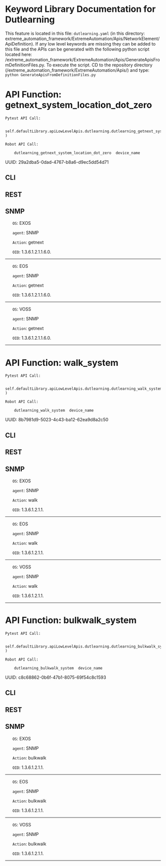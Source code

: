 # Keyword Library Documentation for Dutlearning
This feature is located in this file: `dutlearning.yaml` (in this directory: extreme_automation_framework/ExtremeAutomation/Apis/NetworkElement/ApiDefinition). If any low level keywords are missing they can be added to this file and the APIs can be generated with the following python script located here: /extreme_automation_framework/ExtremeAutomation/Apis/GenerateApisFromDefinitionFiles.py. To execute the script. CD to the repository directory (/extreme_automation_framework/ExtremeAutomation/Apis/) and type: `python GenerateApisFromDefinitionFiles.py` 

# API Function: getnext_system_location_dot_zero
	Pytest API Call: 

		self.defaultLibrary.apiLowLevelApis.dutlearning.dutlearning_getnext_system_location_dot_zero(device_name )

	Robot API Call: 

		dutlearning_getnext_system_location_dot_zero  device_name  

UUID: 29a2dba5-0dad-4767-b8a6-d9ec5dd54d71
## CLI
## REST
## SNMP
&nbsp;&nbsp;&nbsp;&nbsp;&nbsp;&nbsp;`OS`: EXOS

&nbsp;&nbsp;&nbsp;&nbsp;&nbsp;&nbsp;`agent`: SNMP

&nbsp;&nbsp;&nbsp;&nbsp;&nbsp;&nbsp;`Action`: getnext

&nbsp;&nbsp;&nbsp;&nbsp;&nbsp;&nbsp;`OID`: 1.3.6.1.2.1.1.6.0.

----------------------------------------------


&nbsp;&nbsp;&nbsp;&nbsp;&nbsp;&nbsp;`OS`: EOS

&nbsp;&nbsp;&nbsp;&nbsp;&nbsp;&nbsp;`agent`: SNMP

&nbsp;&nbsp;&nbsp;&nbsp;&nbsp;&nbsp;`Action`: getnext

&nbsp;&nbsp;&nbsp;&nbsp;&nbsp;&nbsp;`OID`: 1.3.6.1.2.1.1.6.0.

----------------------------------------------


&nbsp;&nbsp;&nbsp;&nbsp;&nbsp;&nbsp;`OS`: VOSS

&nbsp;&nbsp;&nbsp;&nbsp;&nbsp;&nbsp;`agent`: SNMP

&nbsp;&nbsp;&nbsp;&nbsp;&nbsp;&nbsp;`Action`: getnext

&nbsp;&nbsp;&nbsp;&nbsp;&nbsp;&nbsp;`OID`: 1.3.6.1.2.1.1.6.0.

----------------------------------------------


# API Function: walk_system
	Pytest API Call: 

		self.defaultLibrary.apiLowLevelApis.dutlearning.dutlearning_walk_system(device_name )

	Robot API Call: 

		dutlearning_walk_system  device_name  

UUID: 8b7981d9-5023-4c43-ba12-62ea9d8a2c50
## CLI
## REST
## SNMP
&nbsp;&nbsp;&nbsp;&nbsp;&nbsp;&nbsp;`OS`: EXOS

&nbsp;&nbsp;&nbsp;&nbsp;&nbsp;&nbsp;`agent`: SNMP

&nbsp;&nbsp;&nbsp;&nbsp;&nbsp;&nbsp;`Action`: walk

&nbsp;&nbsp;&nbsp;&nbsp;&nbsp;&nbsp;`OID`: 1.3.6.1.2.1.1.

----------------------------------------------


&nbsp;&nbsp;&nbsp;&nbsp;&nbsp;&nbsp;`OS`: EOS

&nbsp;&nbsp;&nbsp;&nbsp;&nbsp;&nbsp;`agent`: SNMP

&nbsp;&nbsp;&nbsp;&nbsp;&nbsp;&nbsp;`Action`: walk

&nbsp;&nbsp;&nbsp;&nbsp;&nbsp;&nbsp;`OID`: 1.3.6.1.2.1.1.

----------------------------------------------


&nbsp;&nbsp;&nbsp;&nbsp;&nbsp;&nbsp;`OS`: VOSS

&nbsp;&nbsp;&nbsp;&nbsp;&nbsp;&nbsp;`agent`: SNMP

&nbsp;&nbsp;&nbsp;&nbsp;&nbsp;&nbsp;`Action`: walk

&nbsp;&nbsp;&nbsp;&nbsp;&nbsp;&nbsp;`OID`: 1.3.6.1.2.1.1.

----------------------------------------------


# API Function: bulkwalk_system
	Pytest API Call: 

		self.defaultLibrary.apiLowLevelApis.dutlearning.dutlearning_bulkwalk_system(device_name )

	Robot API Call: 

		dutlearning_bulkwalk_system  device_name  

UUID: c8c68862-0b6f-47b1-8075-69f54c8c1593
## CLI
## REST
## SNMP
&nbsp;&nbsp;&nbsp;&nbsp;&nbsp;&nbsp;`OS`: EXOS

&nbsp;&nbsp;&nbsp;&nbsp;&nbsp;&nbsp;`agent`: SNMP

&nbsp;&nbsp;&nbsp;&nbsp;&nbsp;&nbsp;`Action`: bulkwalk

&nbsp;&nbsp;&nbsp;&nbsp;&nbsp;&nbsp;`OID`: 1.3.6.1.2.1.1.

----------------------------------------------


&nbsp;&nbsp;&nbsp;&nbsp;&nbsp;&nbsp;`OS`: EOS

&nbsp;&nbsp;&nbsp;&nbsp;&nbsp;&nbsp;`agent`: SNMP

&nbsp;&nbsp;&nbsp;&nbsp;&nbsp;&nbsp;`Action`: bulkwalk

&nbsp;&nbsp;&nbsp;&nbsp;&nbsp;&nbsp;`OID`: 1.3.6.1.2.1.1.

----------------------------------------------


&nbsp;&nbsp;&nbsp;&nbsp;&nbsp;&nbsp;`OS`: VOSS

&nbsp;&nbsp;&nbsp;&nbsp;&nbsp;&nbsp;`agent`: SNMP

&nbsp;&nbsp;&nbsp;&nbsp;&nbsp;&nbsp;`Action`: bulkwalk

&nbsp;&nbsp;&nbsp;&nbsp;&nbsp;&nbsp;`OID`: 1.3.6.1.2.1.1.

----------------------------------------------



